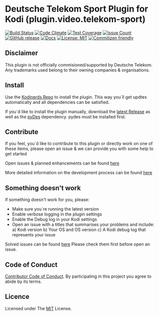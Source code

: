 # Deutsche Telekom Sport Plugin for Kodi (plugin.video.telekom-sport)

[![Build Status](https://travis-ci.org/asciidisco/plugin.video.telekom-sport.svg?branch=master)](https://travis-ci.org/asciidisco/plugin.video.telekom-sport)
[![Code Climate](https://codeclimate.com/github/asciidisco/plugin.video.telekom-sport/badges/gpa.svg)](https://codeclimate.com/github/asciidisco/plugin.video.telekom-sport)
[![Test Coverage](https://codeclimate.com/github/asciidisco/plugin.video.telekom-sport/badges/coverage.svg)](https://codeclimate.com/github/asciidisco/plugin.video.telekom-sport/coverage)
[![Issue Count](https://codeclimate.com/github/asciidisco/plugin.video.telekom-sport/badges/issue_count.svg)](https://codeclimate.com/github/asciidisco/plugin.video.telekom-sport)
[![GitHub release](https://img.shields.io/github/release/asciidisco/plugin.video.telekom-sport.svg)](https://github.com/asciidisco/plugin.video.telekom-sport/releases)
[![Docs](https://media.readthedocs.org/static/projects/badges/passing.svg)](https://asciidisco.github.io/plugin.video.telekom-sport/)
[![License: MIT](https://img.shields.io/badge/License-MIT-yellow.svg)](https://opensource.org/licenses/MIT)
[![Commitizen friendly](https://img.shields.io/badge/commitizen-friendly-brightgreen.svg)](http://commitizen.github.io/cz-cli/)

## Disclaimer

This plugin is not officially commisioned/supported by Deutsche Telekom.
Any trademarks used belong to their owning companies & organisations.

## Install

Use the [Kodinerds Repo](https://github.com/kodinerds/repo/raw/master/repository.kodinerds.zip)
to install the plugin. This way you´ll get updtes automatically
and all dependencies can be satisfied.

If you´d like to install the plugin manually, download the [latest Release](https://github.com/asciidisco/plugin.video.telekom-sport/releases)
as well as the [pyDes](https://github.com/kodinerds/repo/blob/master/script.module.pydes/script.module.pydes-2.0.1.zip)
dependency. pydes must be installed first.

## Contribute

If you feel, you´d like to contribute to this plugin
or directly work on one of these items,
please open an issue & we can provide you with some help to get started

Open issues & planned enhancements can be found
[here](https://github.com/asciidisco/plugin.video.telekom-sport/issues?utf8=%E2%9C%93&q=is%3Aissue%20is%3Aopen%20)

More detailed information on the development process can be found [here](Contributing.md)

## Something doesn't work

If something doesn't work for you, please:

- Make sure you´re running the latest version
- Enable verbose logging in the plugin settings
- Enable the Debug log in your Kodi settings
- Open an issue with a titles that summarises your problems and include:
    a) Kodi version
    b) Your OS and OS version
    c) A Kodi debug log that represents your issue

Solved issues can be found [here](https://github.com/asciidisco/plugin.video.telekom-sport/issues?utf8=%E2%9C%93&q=is%3Aissue%20is%3Aclosed%20)
Please check them first before open an issue.

## Code of Conduct

[Contributor Code of Conduct](Code_of_Conduct.md).
By participating in this project you agree to abide by its terms.

## Licence

Licensed under The [MIT](LICENSE.txt) License.
